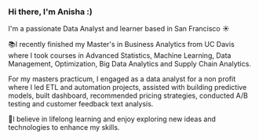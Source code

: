 ### Hi there,  I'm Anisha :)

I'm a passionate Data Analyst and learner based in San Francisco ☀️

📚I recently finished my Master's in Business Analytics from UC Davis where I took courses in Advanced Statistics, Machine Learning, Data Management, Optimization, Big Data Analytics and Supply Chain Analytics. 

For my masters practicum, I engaged as a data analyst for a non profit where I led ETL and automation projects, assisted with building predictive models, built dashboard, recommended pricing strategies, conducted A/B testing and customer feedback text analysis. 

🌱I believe in lifelong learning and enjoy exploring new ideas and technologies to enhance my skills.







